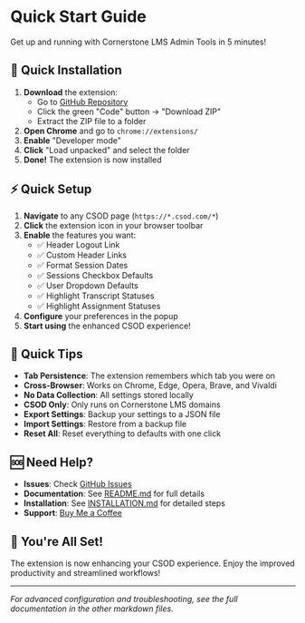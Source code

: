 # Quick Start Guide

Get up and running with Cornerstone LMS Admin Tools in 5 minutes!

## 🚀 Quick Installation

1. **Download** the extension:
   - Go to [GitHub Repository](https://github.com/hopeypants/cornerstone-lms-tools)
   - Click the green "Code" button → "Download ZIP"
   - Extract the ZIP file to a folder
2. **Open Chrome** and go to `chrome://extensions/`
3. **Enable** "Developer mode"
4. **Click** "Load unpacked" and select the folder
5. **Done!** The extension is now installed

## ⚡ Quick Setup

1. **Navigate** to any CSOD page (`https://*.csod.com/*`)
2. **Click** the extension icon in your browser toolbar
3. **Enable** the features you want:
   - ✅ Header Logout Link
   - ✅ Custom Header Links
   - ✅ Format Session Dates
   - ✅ Sessions Checkbox Defaults
   - ✅ User Dropdown Defaults
   - ✅ Highlight Transcript Statuses
   - ✅ Highlight Assignment Statuses
4. **Configure** your preferences in the popup
5. **Start using** the enhanced CSOD experience!

## 🔧 Quick Tips

- **Tab Persistence**: The extension remembers which tab you were on
- **Cross-Browser**: Works on Chrome, Edge, Opera, Brave, and Vivaldi
- **No Data Collection**: All settings stored locally
- **CSOD Only**: Only runs on Cornerstone LMS domains
- **Export Settings**: Backup your settings to a JSON file
- **Import Settings**: Restore from a backup file
- **Reset All**: Reset everything to defaults with one click

## 🆘 Need Help?

- **Issues**: Check [GitHub Issues](https://github.com/hopeypants/cornerstone-lms-tools/issues)
- **Documentation**: See [README.md](README.md) for full details
- **Installation**: See [INSTALLATION.md](INSTALLATION.md) for detailed steps
- **Support**: [Buy Me a Coffee](https://buymeacoffee.com/hopeypants)

## 🎉 You're All Set!

The extension is now enhancing your CSOD experience. Enjoy the improved productivity and streamlined workflows!

---

*For advanced configuration and troubleshooting, see the full documentation in the other markdown files.*
